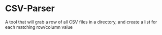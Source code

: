 # CSV-Parser
A tool that will grab a row of all CSV files in a directory, and create a list for each matching row/column value 
